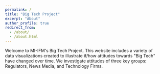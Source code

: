 ```yaml
---
permalink: /
title: "Big Tech Project"
excerpt: "About"
author_profile: true
redirect_from: 
  - /about/
  - /about.html
---
```


Welcome to MI-IFM's Big Tech Project. This website includes a variety of data visualizations created to illustrate if/how attitudes towards "Big Tech" have changed over time. We investigate attitudes of three key groups: Regulators, News Media, and Technology Firms.


